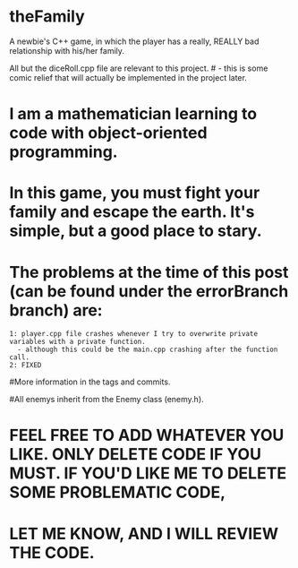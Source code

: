 # theFamily
A newbie's C++ game, in which the player has a really, REALLY bad relationship with his/her family.

All but the diceRoll.cpp file are relevant to this project.
      # - this is some comic relief that will actually be implemented in the project later.
# I am a mathematician learning to code with object-oriented programming.
# In this game, you must fight your family and escape the earth. It's simple, but a good place to stary.
# The problems at the time of this post (can be found under the errorBranch branch) are:
    1: player.cpp file crashes whenever I try to overwrite private variables with a private function.
      - although this could be the main.cpp crashing after the function call.
    2: FIXED
    
#More information in the tags and commits.

#All enemys inherit from the Enemy class  (enemy.h).

# FEEL FREE TO ADD WHATEVER YOU LIKE. ONLY DELETE CODE IF YOU MUST. IF YOU'D LIKE ME TO DELETE SOME PROBLEMATIC CODE,
# LET ME KNOW, AND I WILL REVIEW THE CODE.

